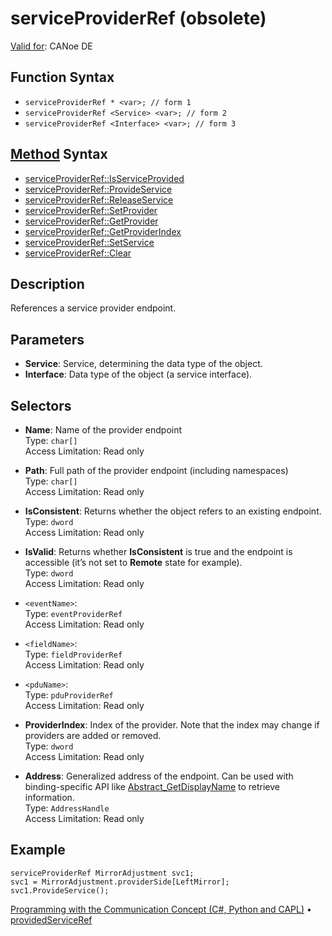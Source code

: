 # serviceProviderRef (obsolete)

[Valid for](../../../Shared/FeatureAvailability.md):  CANoe DE

## Function Syntax

- `serviceProviderRef * <var>; // form 1`
- `serviceProviderRef <Service> <var>; // form 2`
- `serviceProviderRef <Interface> <var>; // form 3`

## [Method](../../../Shared/CAPL/General/ClassesAndObjects.md) Syntax

- [serviceProviderRef::IsServiceProvided](../Methods/CAPLfunctionServiceProviderRefIsServiceProvided.md)
- [serviceProviderRef::ProvideService](../Methods/CAPLfunctionServiceProviderRefProvideService.md)
- [serviceProviderRef::ReleaseService](../Methods/CAPLfunctionServiceProviderRefReleaseService.md)
- [serviceProviderRef::SetProvider](../Methods/CAPLfunctionSetProvider.md)
- [serviceProviderRef::GetProvider](../Methods/CAPLfunctionGetProvider.md)
- [serviceProviderRef::GetProviderIndex](../Methods/CAPLfunctionGetProviderIndex.md)
- [serviceProviderRef::SetService](../Methods/CAPLfunctionSetService.md)
- [serviceProviderRef::Clear](../Methods/CAPLfunctionClear.md)

## Description

References a service provider endpoint.

## Parameters

- **Service**: Service, determining the data type of the object.
- **Interface**: Data type of the object (a service interface).

## Selectors

- **Name**: Name of the provider endpoint  
  Type: `char[]`  
  Access Limitation: Read only

- **Path**: Full path of the provider endpoint (including namespaces)  
  Type: `char[]`  
  Access Limitation: Read only

- **IsConsistent**: Returns whether the object refers to an existing endpoint.  
  Type: `dword`  
  Access Limitation: Read only

- **IsValid**: Returns whether **IsConsistent** is true and the endpoint is accessible (it’s not set to **Remote** state for example).  
  Type: `dword`  
  Access Limitation: Read only

- `<eventName>`:  
  Type: `eventProviderRef`  
  Access Limitation: Read only

- `<fieldName>`:  
  Type: `fieldProviderRef`  
  Access Limitation: Read only

- `<pduName>`:  
  Type: `pduProviderRef`  
  Access Limitation: Read only

- **ProviderIndex**: Index of the provider. Note that the index may change if providers are added or removed.  
  Type: `dword`  
  Access Limitation: Read only

- **Address**: Generalized address of the endpoint. Can be used with binding-specific API like [Abstract_GetDisplayName](../Functions/CAPLfunctionAbstractGetDisplayName.md) to retrieve information.  
  Type: `AddressHandle`  
  Access Limitation: Read only

## Example

```plaintext
serviceProviderRef MirrorAdjustment svc1;
svc1 = MirrorAdjustment.providerSide[LeftMirror];
svc1.ProvideService();
```

[Programming with the Communication Concept (C#, Python and CAPL)](../../../CANoeCANalyzer/CommunicationConcept/Programming/CCP.md) • [providedServiceRef](CAPLfunctionProvidedServiceRef.md)
